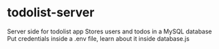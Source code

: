 # todolist-server
Server side for todolist app
Stores users and todos in a MySQL database
Put credentials inside a .env file, learn about it inside database.js
